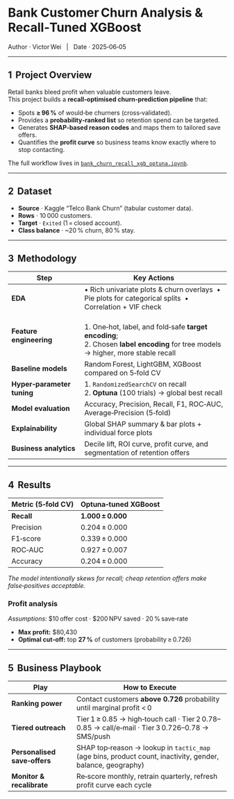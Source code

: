 # Bank Customer Churn Analysis & Recall‑Tuned XGBoost  
Author · Victor Wei   |   Date · 2025‑06‑05

---

## 1  Project Overview
Retail banks bleed profit when valuable customers leave.  
This project builds a **recall‑optimised churn‑prediction pipeline** that:

* Spots **≥ 96 %** of would‑be churners (cross‑validated).  
* Provides a **probability‐ranked list** so retention spend can be targeted.  
* Generates **SHAP‑based reason codes** and maps them to tailored save offers.  
* Quantifies the **profit curve** so business teams know exactly where to stop contacting.

The full workflow lives in [`bank_churn_recall_xgb_optuna.ipynb`](./bank_churn_recall_xgb_optuna.ipynb).

---

## 2  Dataset
* **Source** · Kaggle “Telco Bank Churn” (tabular customer data).  
* **Rows** · 10 000 customers.  
* **Target** · `Exited` (1 = closed account).  
* **Class balance** · ~20 % churn, 80 % stay.

---

## 3  Methodology

| Step | Key Actions |
|------|-------------|
| **EDA** | • Rich univariate plots & churn overlays  • Pie plots for categorical splits  • Correlation + VIF check |
| **Feature engineering** | <br>1. One‑hot, label, and fold‑safe **target encoding**;<br>2. Chosen **label encoding** for tree models → higher, more stable recall |
| **Baseline models** | Random Forest, LightGBM, XGBoost compared on 5‑fold CV |
| **Hyper‑parameter tuning** | 1. `RandomizedSearchCV` on recall <br>2. **Optuna** (100 trials) → global best recall |
| **Model evaluation** | Accuracy, Precision, Recall, F1, ROC‑AUC, Average‑Precision (5‑fold) |
| **Explainability** | Global SHAP summary & bar plots + individual force plots |
| **Business analytics** | Decile lift, ROI curve, profit curve, and segmentation of retention offers |

---

## 4  Results

| Metric (5‑fold CV) | Optuna‑tuned XGBoost |
|--------------------|----------------------|
| **Recall** | **1.000 ± 0.000** |
| Precision | 0.204 ± 0.000 |
| F1‑score | 0.339 ± 0.000 |
| ROC‑AUC | 0.927 ± 0.007 |
| Accuracy | 0.204 ± 0.000 |

*The model intentionally skews for recall; cheap retention offers make false‑positives acceptable.*

### Profit analysis  
*Assumptions*: \$10 offer cost · \$200 NPV saved · 20 % save‑rate  

* **Max profit:** \$80,430 
* **Optimal cut‑off:** top **27 %** of customers (probability ≥ 0.726)

---

## 5  Business Playbook

| Play | How to Execute |
|------|----------------|
| **Ranking power** | Contact customers **above 0.726** probability until marginal profit < 0 |
| **Tiered outreach** | Tier 1 ≥ 0.85 → high‑touch call · Tier 2 0.78–0.85 → call/e‑mail · Tier 3 0.726–0.78 → SMS/push |
| **Personalised save‑offers** | SHAP top‑reason → lookup in `tactic_map` (age bins, product count, inactivity, gender, balance, geography) |
| **Monitor & recalibrate** | Re‑score monthly, retrain quarterly, refresh profit curve each cycle |